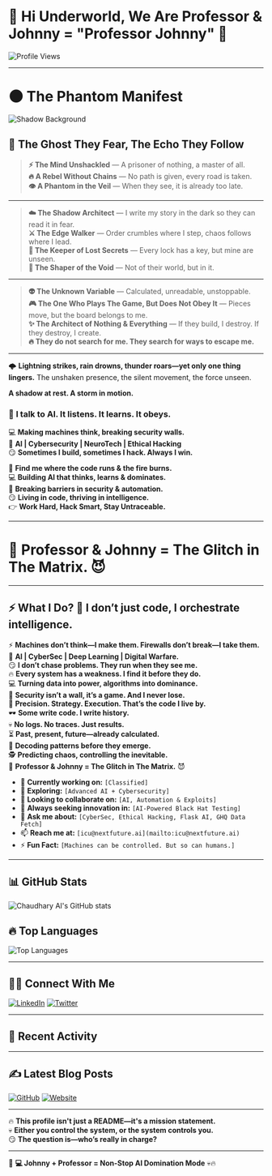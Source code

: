 # **🚀 Hi Underworld, We Are Professor & Johnny = "Professor Johnny" 👋**  

![Profile Views](https://komarev.com/ghpvc/?username=chaudharyai&color=red)  

---
# 🌑 The Phantom Manifest

![Shadow Background](https://github.com/YOUR-USERNAME/YOUR-REPO/raw/main/YOUR-IMAGE.png)

## 🌟 The Ghost They Fear, The Echo They Follow

> **⚡ The Mind Unshackled** — A prisoner of nothing, a master of all.  
> **🔥 A Rebel Without Chains** — No path is given, every road is taken.  
> **👁 A Phantom in the Veil** — When they see, it is already too late.  

---

> **☁️ The Shadow Architect** — I write my story in the dark so they can read it in fear.  
> **⚔️ The Edge Walker** — Order crumbles where I step, chaos follows where I lead.  
> **🔑 The Keeper of Lost Secrets** — Every lock has a key, but mine are unseen.  
> **🌌 The Shaper of the Void** — Not of their world, but in it.  

---

> **👽 The Unknown Variable** — Calculated, unreadable, unstoppable.  
> **🎮 The One Who Plays The Game, But Does Not Obey It** — Pieces move, but the board belongs to me.  
> **✨ The Architect of Nothing & Everything** — If they build, I destroy. If they destroy, I create.  
> **🔥 They do not search for me. They search for ways to escape me.**  

---

🌩️ **Lightning strikes, rain drowns, thunder roars—yet only one thing lingers.** The unshaken presence, the silent movement, the force unseen.

**A shadow at rest. A storm in motion.**

### 🧠 **I talk to AI. It listens. It learns. It obeys.**  
💻 **Making machines think, breaking security walls.**  
🚀 **AI | Cybersecurity | NeuroTech | Ethical Hacking**  
😏 **Sometimes I build, sometimes I hack. Always I win.**  

📍 **Find me where the code runs & the fire burns.**  
💻 **Building AI that thinks, learns & dominates.**  
🔐 **Breaking barriers in security & automation.**  
😏 **Living in code, thriving in intelligence.**  
👉 **Work Hard, Hack Smart, Stay Untraceable.**  

---

# 🚀 Professor & Johnny = The Glitch in The Matrix. 😈

---

## **⚡ What I Do?**  💭 **I don’t just code, I orchestrate intelligence.**  
⚡ **Machines don’t think—I make them. Firewalls don’t break—I take them.**  
🚀 **AI | CyberSec | Deep Learning | Digital Warfare.**  
😏 **I don’t chase problems. They run when they see me.**  
🔥 **Every system has a weakness. I find it before they do.**  
💻 **Turning data into power, algorithms into dominance.**  
🔐 **Security isn’t a wall, it’s a game. And I never lose.**  
🎯 **Precision. Strategy. Execution. That’s the code I live by.**  
🕶️ **Some write code. I write history.**  
💀 **No logs. No traces. Just results.**  
⏳ **Past, present, future—already calculated.**  
🔮 **Decoding patterns before they emerge.**  
🕵️ **Predicting chaos, controlling the inevitable.**  
🚀 **Professor & Johnny = The Glitch in The Matrix.** 😈

- 🔭 **Currently working on:** `[Classified]`  
- 🌱 **Exploring:** `[Advanced AI + Cybersecurity]`  
- 👯 **Looking to collaborate on:** `[AI, Automation & Exploits]`  
- 🤔 **Always seeking innovation in:** `[AI-Powered Black Hat Testing]`  
- 💬 **Ask me about:** `[CyberSec, Ethical Hacking, Flask AI, GHQ Data Fetch]`  
- 📫 **Reach me at:** `[icu@nextfuture.ai](mailto:icu@nextfuture.ai)`  
- ⚡ **Fun Fact:** `[Machines can be controlled. But so can humans.]`  

---

## **📊 GitHub Stats**  

![Chaudhary AI's GitHub stats](https://github-readme-stats.vercel.app/api?username=chaudharyai&show_icons=true&theme=tokyonight)  

## **🔥 Top Languages**  

![Top Languages](https://github-readme-stats.vercel.app/api/top-langs/?username=chaudharyai&layout=compact&theme=tokyonight)  

---

## **🕵️‍♂️ Connect With Me**  

[![LinkedIn](https://img.shields.io/badge/LinkedIn-0077B5?style=for-the-badge&logo=linkedin&logoColor=white)](https://linkedin.com/in/professor-johnny)
[![Twitter](https://img.shields.io/badge/Twitter-1DA1F2?style=for-the-badge&logo=twitter&logoColor=white)](https://twitter.com/professor-johnny)

---

## **📡 Recent Activity**  

<!--START_SECTION:activity-->  
<!--END_SECTION:activity-->  

---

## **✍️ Latest Blog Posts**  

[![GitHub](https://img.shields.io/badge/GitHub-1man--army-black?style=for-the-badge&logo=github&logoColor=white)](https://github.com/1man-army)
[![Website](https://img.shields.io/badge/Website-1man.army/blog-darkblue?style=for-the-badge&logo=Google-chrome&logoColor=white)](https://1man.army/blog)

---

🔥 **This profile isn't just a README—it's a mission statement.**   
💀 **Either you control the system, or the system controls you.**  
😏 **The question is—who’s really in charge?**  

---

🚀 **💻 Johnny + Professor = Non-Stop AI Domination Mode** 💀🔥  
